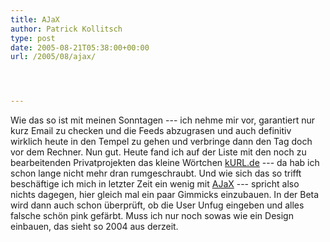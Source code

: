 ```yaml
---
title: AJaX
author: Patrick Kollitsch
type: post
date: 2005-08-21T05:38:00+00:00
url: /2005/08/ajax/




---
```

Wie das so ist mit meinen Sonntagen --- ich nehme mir vor, garantiert nur kurz Email zu checken und die Feeds abzugrasen und auch definitiv wirklich heute in den Tempel zu gehen und verbringe dann den Tag doch vor dem Rechner. Nun gut. Heute fand ich auf der Liste mit den noch zu bearbeitenden Privatprojekten das kleine Wörtchen [kURL.de][1] --- da hab ich schon lange nicht mehr dran rumgeschraubt. Und wie sich das so trifft beschäftige ich mich in letzter Zeit ein wenig mit [AJaX][2] --- spricht also nichts dagegen, hier gleich mal ein paar Gimmicks einzubauen. In der Beta wird dann auch schon überprüft, ob die User Unfug eingeben und alles falsche schön pink gefärbt. Muss ich nur noch sowas wie ein Design einbauen, das sieht so 2004 aus derzeit.

 [1]: http://kurl.de
 [2]: http://de.wikipedia.org/wiki/AJAX
